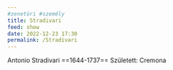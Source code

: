```yaml
---
#zenetöri #személy
title: Stradivari
feed: show
date: 2022-12-23 17:30
permalink: /Stradivari
---
```

Antonio Stradivari
==1644-1737==
Született: Cremona